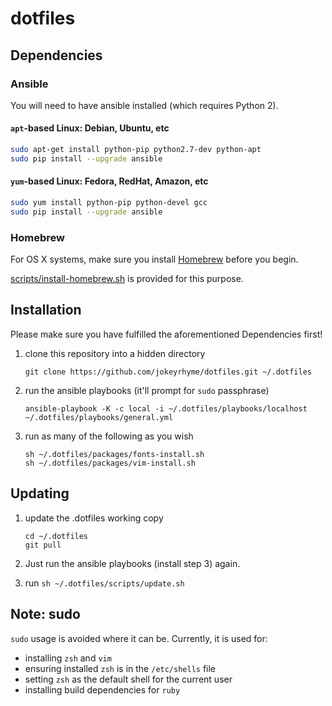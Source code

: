 # dotfiles

## Dependencies


### Ansible

You will need to have ansible installed (which requires Python 2).

#### `apt`-based Linux: Debian, Ubuntu, etc

```sh
sudo apt-get install python-pip python2.7-dev python-apt
sudo pip install --upgrade ansible
```

#### `yum`-based Linux: Fedora, RedHat, Amazon, etc

```sh
sudo yum install python-pip python-devel gcc
sudo pip install --upgrade ansible
```

### Homebrew

For OS X systems, make sure you install [Homebrew](http://brew.sh/) before you
begin.

[scripts/install-homebrew.sh](scripts/install-homebrew.sh) is provided for this
purpose.


## Installation

Please make sure you have fulfilled the aforementioned Dependencies
first!

1. clone this repository into a hidden directory

    ```
    git clone https://github.com/jokeyrhyme/dotfiles.git ~/.dotfiles
    ```

2. run the ansible playbooks (it'll prompt for `sudo` passphrase)

    ```
    ansible-playbook -K -c local -i ~/.dotfiles/playbooks/localhost ~/.dotfiles/playbooks/general.yml
    ```

3. run as many of the following as you wish

    ```
    sh ~/.dotfiles/packages/fonts-install.sh
    sh ~/.dotfiles/packages/vim-install.sh
    ```

## Updating

1. update the .dotfiles working copy

    ```
    cd ~/.dotfiles
    git pull
    ```

2. Just run the ansible playbooks (install step 3) again.

3. run `sh ~/.dotfiles/scripts/update.sh`

## Note: sudo

`sudo` usage is avoided where it can be. Currently, it is used for:

- installing `zsh` and `vim`
- ensuring installed `zsh` is in the `/etc/shells` file
- setting `zsh` as the default shell for the current user
- installing build dependencies for `ruby`

